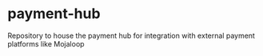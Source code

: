 # payment-hub
Repository to house the payment hub for integration with external payment platforms like Mojaloop
